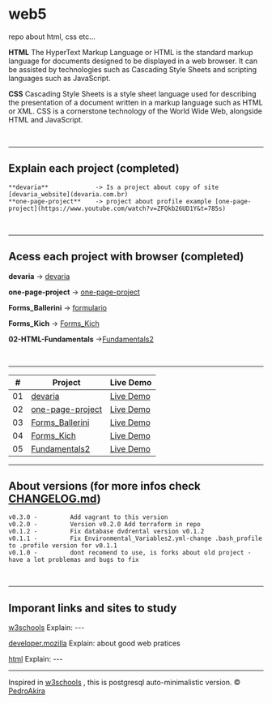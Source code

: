 # web5

repo about html, css etc...

**HTML**
The HyperText Markup Language or HTML is the standard markup language for documents designed to be displayed in a web browser. It can be assisted by technologies such as Cascading Style Sheets and scripting languages such as JavaScript.

**CSS**
Cascading Style Sheets is a style sheet language used for describing the presentation of a document written in a markup language such as HTML or XML. CSS is a cornerstone technology of the World Wide Web, alongside HTML and JavaScript.

<br/>

---

## Explain each project (completed)

    **devaria**             -> Is a project about copy of site [devaria_website](devaria.com.br)
    **one-page-project**    -> project about profile example [one-page-project](https://www.youtube.com/watch?v=ZFQkb26UD1Y&t=785s)

<br/>

---

## Acess each project with browser (completed)

**devaria** -> [devaria](https://pedroakiradanno.github.io/web5/devaria/index.html)

**one-page-project** -> [one-page-project](https://pedroakiradanno.github.io/web5/one-page-project/index.html)

**Forms_Ballerini** -> [formulario](https://pedroakiradanno.github.io/web5/Forms_Ballerini/formulario.html)

**Forms_Kich** -> [Forms_Kich](https://pedroakiradanno.github.io/web5/Forms_Kich/pro/index.html)

**02-HTML-Fundamentals** ->[Fundamentals2](https://pedroakiradanno.github.io/web5/02-HTML-Fundamentals/index.html)

<br/>

---

|  #  | Project                                                                                                                     | Live Demo                                                                         |
| :-: | --------------------------------------------------------------------------------------------------------------------------- | --------------------------------------------------------------------------------- |
| 01  | [devaria](https://github.com/pedroAkiraDanno/web5/tree/main/devaria)                             | [Live Demo](https://pedroakiradanno.github.io/web5/devaria/index.html)               |
| 02  | [one-page-project](https://github.com/pedroAkiraDanno/web5/tree/main/one-page-project)                       | [Live Demo](https://pedroakiradanno.github.io/web5/one-page-project/index.html) |
| 03  | [Forms_Ballerini](https://github.com/pedroAkiraDanno/web5/tree/main/Forms_Ballerini)                       | [Live Demo](https://pedroakiradanno.github.io/web5/Forms_Ballerini/formulario.html) |
| 04  | [Forms_Kich](https://pedroakiradanno.github.io/web5/Forms_Kich/pro/index.html)                          | [Live Demo](https://pedroakiradanno.github.io/web5/Forms_Kich/pro/index.html)          |
| 05  | [Fundamentals2](https://pedroakiradanno.github.io/web5/02-HTML-Fundamentals/index.html)                               | [Live Demo](https://pedroakiradanno.github.io/web5/02-HTML-Fundamentals/index.html)                |


---







## About versions (for more infos check [CHANGELOG.md](https://github.com/pedroAkiraDanno/auto5/blob/main/CHANGELOG.md))

    v0.3.0 -         Add vagrant to this version
    v0.2.0 -         Version v0.2.0 Add terraform in repo
    v0.1.2 -         Fix database dvdrental version v0.1.2
    v0.1.1 -         Fix Environmental_Variables2.yml-change .bash_profile to .profile version for v0.1.1
    v0.1.0 -         dont recomend to use, is forks about old project - have a lot problemas and bugs to fix

<br/>

---

## Imporant links and sites to study

<a href="https://www.w3schools.com/html/" target="_blank">w3schools</a> Explain: ---

<a href="https://developer.mozilla.org/en-US/docs/Web/HTML" target="_blank">developer.mozilla</a> Explain: about good web pratices

<a href="https://html.com/" target="_blank">html</a> Explain: ---

---

Inspired in [w3schools](https://www.w3schools.com/html/) , this is postgresql auto-minimalistic version.
© [PedroAkira](https://www.instagram.com/pedro.akira.3)
